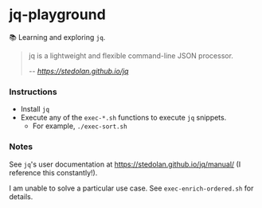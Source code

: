 # jq-playground

📚 Learning and exploring `jq`.

> jq is a lightweight and flexible command-line JSON processor.
>
> -- <cite>https://stedolan.github.io/jq</cite>

### Instructions

* Install `jq`
* Execute any of the `exec-*.sh` functions to execute `jq` snippets.
  * For example, `./exec-sort.sh`

### Notes

See `jq`'s user documentation at <https://stedolan.github.io/jq/manual/> (I reference this constantly!).

I am unable to solve a particular use case. See `exec-enrich-ordered.sh` for details.
